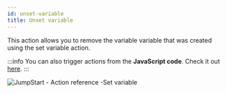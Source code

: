 ```yaml
---
id: unset-variable
title: Unset variable
---
```


This action allows you to remove the variable variable that was created using the set variable action.

:::info
You can also trigger actions from the **JavaScript code**. Check it out [here](/docs/how-to/run-actions-from-runjs).
:::

<div style={{textAlign: 'center'}}>

![JumpStart - Action reference -Set variable](/img/actions/unsetvar/unsetvar.png)

</div>